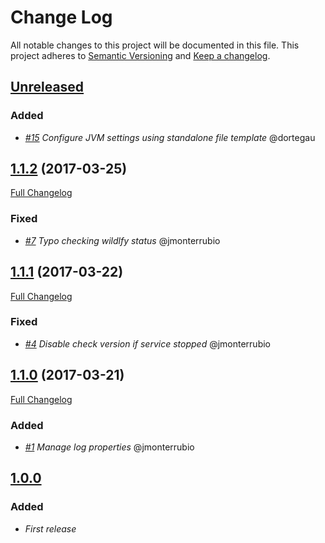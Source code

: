 # Change Log
All notable changes to this project will be documented in this file.
This project adheres to [Semantic Versioning](http://semver.org/) and [Keep a changelog](https://github.com/olivierlacan/keep-a-changelog).

## [Unreleased](https://github.com/idealista-tech/wildfly-role/tree/develop)

### Added
- *[#15](https://github.com/idealista-tech/wildfly-role/issues/15) Configure JVM settings using standalone file template* @dortegau

## [1.1.2](https://github.com/idealista-tech/wildfly-role/tree/1.1.2) (2017-03-25)
[Full Changelog](https://github.com/idealista-tech/wildfly-role/compare/1.1.1...1.1.2)

### Fixed
- *[#7](https://github.com/idealista-tech/wildfly-role/issues/7) Typo checking wildlfy status* @jmonterrubio

## [1.1.1](https://github.com/idealista-tech/wildfly-role/tree/1.1.1) (2017-03-22)
[Full Changelog](https://github.com/idealista-tech/wildfly-role/compare/1.1.0...1.1.1)

### Fixed
- *[#4](https://github.com/idealista-tech/wildfly-role/issues/4) Disable check version if service stopped* @jmonterrubio

## [1.1.0](https://github.com/idealista-tech/wildfly-role/tree/1.1.0) (2017-03-21)
[Full Changelog](https://github.com/idealista-tech/wildfly-role/compare/1.0.0...1.1.0)

### Added
- *[#1](https://github.com/idealista-tech/wildfly-role/issues/1) Manage log properties* @jmonterrubio

## [1.0.0](https://github.com/idealista-tech/wildfly-role/tree/1.0.0)
### Added
- *First release*
